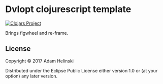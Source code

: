 # Dvlopt clojurescript template

[![Clojars
Project](https://img.shields.io/clojars/v/dvlopt-cljs/lein-template.svg)](https://clojars.org/dvlopt-cljs/lein-template)

Brings figwheel and re-frame.


## License

Copyright © 2017 Adam Helinski

Distributed under the Eclipse Public License either version 1.0 or (at
your option) any later version.
